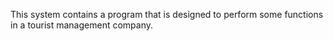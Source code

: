 This system contains a program that is designed to perform some functions in a tourist management company.
